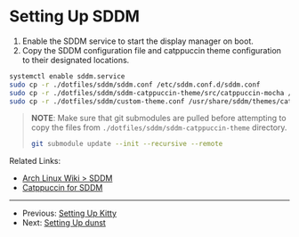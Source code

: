 # Setting Up SDDM

1. Enable the SDDM service to start the display manager on boot.
2. Copy the SDDM configuration file and catppuccin theme configuration to their
   designated locations.

```bash
systemctl enable sddm.service
sudo cp -r ./dotfiles/sddm/sddm.conf /etc/sddm.conf.d/sddm.conf
sudo cp -r ./dotfiles/sddm/sddm-catppuccin-theme/src/catppuccin-mocha /usr/share/sddm/themes/catppuccin-mocha
sudo cp -r ./dotfiles/sddm/custom-theme.conf /usr/share/sddm/themes/catppuccin-mocha/theme.conf
```

> **NOTE**: Make sure that git submodules are pulled before attempting to copy
> the files from `./dotfiles/sddm/sddm-catppuccin-theme` directory.
>
> ```bash
> git submodule update --init --recursive --remote
> ```

Related Links:

- [Arch Linux Wiki > SDDM](https://wiki.archlinux.org/title/SDDM)
- [Catppuccin for SDDM](https://github.com/catppuccin/sddm)

---

- Previous: [Setting Up Kitty](./setting_up_kitty.md)
- Next: [Setting Up dunst](./setting_up_dunst.md)
